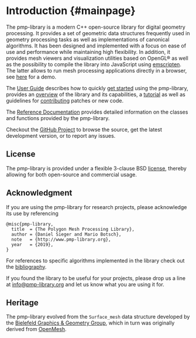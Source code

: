 # Introduction {#mainpage}

The pmp-library is a modern C++ open-source library for digital geometry
processing. It provides a set of geometric data structures frequently used in
geometry processing tasks as well as implementations of canonical algorithms. It
has been designed and implemented with a focus on ease of use and performance
while maintaining high flexibility. In addition, it provides mesh viewers and
visualization utilities based on OpenGL&reg; as well as the possibility to
compile the library into JavaScript
using [emscripten](https://github.com/kripken/emscripten). The latter allows to
run mesh processing applications directly in a browser, see [here](mpview.html)
for a demo.

The [User Guide](userguide.html) describes how to
quickly [get started](quickstart.html) using the pmp-library, provides
an [overview](overview.html) of the library and its capabilities,
a [tutorial](tutorial.html) as well as guidelines
for [contributing](contributing.html) patches or new code.

The [Reference Documentation](annotated.html) provides detailed information on
the classes and functions provided by the pmp-library.

Checkout the [GitHub Project](https://github.com/pmp-library/pmp-library/) to
browse the source, get the latest development version, or to report any issues.

## License

The pmp-library is provided under a flexible 3-clause BSD
[license](https://github.com/pmp-library/pmp-library/blob/master/LICENSE.txt),
thereby allowing for both open-source and commercial usage.

## Acknowledgment

If you are using the pmp-library for research projects, please acknowledge its
use by referencing

    @misc{pmp-library,
      title  = {The Polygon Mesh Processing Library},
      author = {Daniel Sieger and Mario Botsch},
      note   = {http://www.pmp-library.org},
      year   = {2019},
    }

For references to specific algorithms implemented in the library check out
the [bibliography](citelist.html).

If you found the library to be useful for your projects, please drop us a line
at [info@pmp-library.org](mailto:info@pmp-library.org) and let us know what you
are using it for.

## Heritage

The pmp-library evolved from the `Surface_mesh` data structure developed by
the [Bielefeld Graphics & Geometry Group](http://graphics.uni-bielefeld.de),
which in turn was originally derived from [OpenMesh](http://www.openmesh.org).

